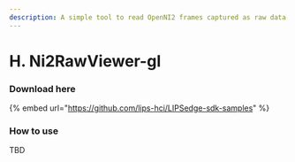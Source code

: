 ```yaml
---
description: A simple tool to read OpenNI2 frames captured as raw data format.
---
```


# H. Ni2RawViewer-gl

### Download here

{% embed url="https://github.com/lips-hci/LIPSedge-sdk-samples" %}

### How to use

TBD
